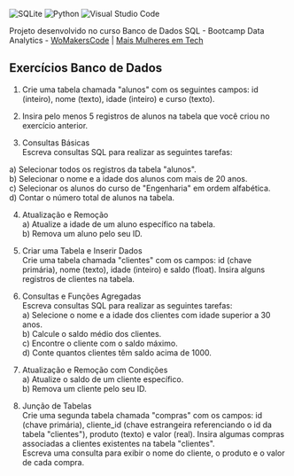 
![SQLite](https://img.shields.io/badge/sqlite-%2307405e.svg?style=for-the-badge&logo=sqlite&logoColor=white) ![Python](https://img.shields.io/badge/python-3670A0?style=for-the-badge&logo=python&logoColor=ffdd54) ![Visual Studio Code](https://img.shields.io/badge/Visual%20Studio%20Code-0078d7.svg?style=for-the-badge&logo=visual-studio-code&logoColor=white)  

Projeto desenvolvido no curso Banco de Dados SQL - Bootcamp Data Analytics - [WoMakersCode](https://womakerscode.org/) | [Mais Mulheres em Tech](https://www.maismulheres.tech/)

## Exercícios Banco de Dados

1. Crie uma tabela chamada "alunos" com os seguintes campos: id (inteiro), nome (texto), idade (inteiro) e curso (texto).<br/>

2. Insira pelo menos 5 registros de alunos na tabela que você criou no exercício anterior.<br/>

3. Consultas Básicas<br/>
Escreva consultas SQL para realizar as seguintes tarefas:<br/>

a) Selecionar todos os registros da tabela "alunos".<br/>
b) Selecionar o nome e a idade dos alunos com mais de 20 anos.<br/>
c) Selecionar os alunos do curso de "Engenharia" em ordem alfabética.<br/>
d) Contar o número total de alunos na tabela.<br/>

4. Atualização e Remoção<br/>
a) Atualize a idade de um aluno específico na tabela.<br/>
b) Remova um aluno pelo seu ID.<br/>

5. Criar uma Tabela e Inserir Dados<br/>
Crie uma tabela chamada "clientes" com os campos: id (chave primária), nome (texto), idade (inteiro) e saldo (float). Insira alguns
registros de clientes na tabela.<br/>

6. Consultas e Funções Agregadas<br/>
Escreva consultas SQL para realizar as seguintes tarefas:<br/>
a) Selecione o nome e a idade dos clientes com idade superior a 30 anos.<br/>
b) Calcule o saldo médio dos clientes.<br/>
c) Encontre o cliente com o saldo máximo.<br/>
d) Conte quantos clientes têm saldo acima de 1000.

7. Atualização e Remoção com Condições<br/>
a) Atualize o saldo de um cliente específico.<br/>
b) Remova um cliente pelo seu ID.<br/>

8. Junção de Tabelas<br/>
Crie uma segunda tabela chamada "compras" com os campos: id (chave primária), cliente_id (chave estrangeira referenciando o id
da tabela "clientes"), produto (texto) e valor (real). Insira algumas compras associadas a clientes existentes na tabela "clientes".<br/>
Escreva uma consulta para exibir o nome do cliente, o produto e o valor de cada compra.
